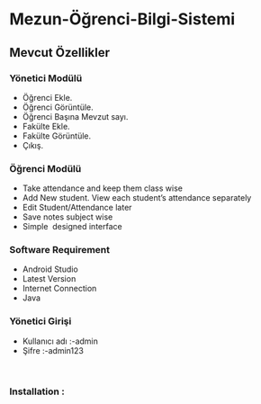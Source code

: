 # Mezun-Öğrenci-Bilgi-Sistemi



<h2>Mevcut Özellikler</h2>
<h3>Yönetici Modülü</h3>
<ul>
 	<li>Öğrenci Ekle.</li>
 	<li>Öğrenci Görüntüle.</li>
 	<li>Öğrenci Başına Mevzut sayı.</li>
 	<li>Fakülte Ekle.</li>
 	<li>Fakülte Görüntüle.</li>
 	<li>Çıkış.</li>

</ul>
<h3>Öğrenci Modülü</h3>
<ul>
 	<li>Take attendance and keep them class wise</li>
 	<li>Add New student. View each student’s attendance separately</li>
 	<li>Edit Student/Attendance later</li>
 	<li>Save notes subject wise</li>
 	<li>Simple  designed interface</li>
</ul>
<h3 id="requirement" class="notes">Software Requirement</h3>
<ul>
 	<li>Android Studio</li>
 	<li>Latest Version</li>
 	<li>Internet Connection</li>
 	<li>Java</li>
</ul>
<h3>Yönetici Girişi</h3>
<ul>
 	<li>Kullanıcı adı :-admin</li>
 	<li>Şifre :-admin123</li>
</ul>
&nbsp;
<h3>Installation :</h3>
